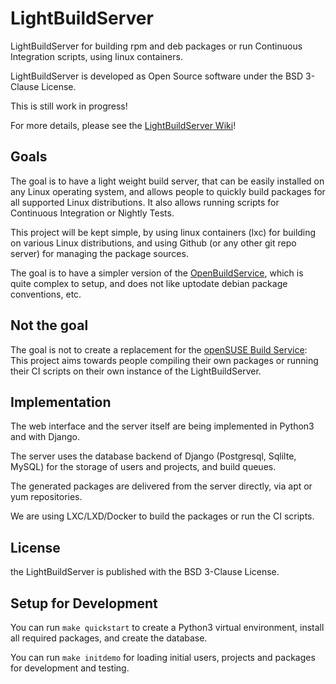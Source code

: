 LightBuildServer
================

LightBuildServer for building rpm and deb packages or run Continuous Integration scripts, using linux containers.

LightBuildServer is developed as Open Source software under the BSD 3-Clause License.

This is still work in progress!

For more details, please see the [LightBuildServer Wiki](https://github.com/SolidCharity/LightBuildServer/wiki)!

Goals
-----
The goal is to have a light weight build server, that can be easily installed on any Linux operating system, and allows people to quickly build packages for all supported Linux distributions. It also allows running scripts for Continuous Integration or Nightly Tests.

This project will be kept simple, by using linux containers (lxc) for building on various Linux distributions, and using Github (or any other git repo server) for managing the package sources.

The goal is to have a simpler version of the [OpenBuildService](http://openbuildservice.org/), which is quite complex to setup, and does not like uptodate debian package conventions, etc.

Not the goal
------------
The goal is not to create a replacement for the [openSUSE Build Service](https://build.opensuse.org/): This project aims towards people compiling their own packages or running their CI scripts on their own instance of the LightBuildServer.

Implementation
--------------

The web interface and the server itself are being implemented in Python3 and with Django.

The server uses the database backend of Django (Postgresql, Sqlilte, MySQL) for the storage of users and projects, and build queues.

The generated packages are delivered from the server directly, via apt or yum repositories.

We are using LXC/LXD/Docker to build the packages or run the CI scripts.

License
-------

the LightBuildServer is published with the BSD 3-Clause License.

Setup for Development
---------------------

You can run `make quickstart` to create a Python3 virtual environment, install all required packages, and create the database.

You can run `make initdemo` for loading initial users, projects and packages for development and testing.
